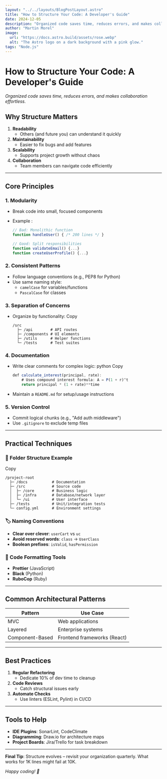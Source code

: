 ```yaml
---
layout: "../../layouts/BlogPostLayout.astro"
title: "How to Structure Your Code: A Developer's Guide"
date: 2024-12-05
description: "Organized code saves time, reduces errors, and makes collaboration effortless."
author: "Martin Morel"
image:
  url: "https://docs.astro.build/assets/rose.webp"
  alt: "The Astro logo on a dark background with a pink glow."
tags: "Node.js"
---
```


# How to Structure Your Code: A Developer's Guide

_Organized code saves time, reduces errors, and makes collaboration effortless._

## **Why Structure Matters**

1. **Readability**
   - Others (and future you) can understand it quickly
2. **Maintainability**
   - Easier to fix bugs and add features
3. **Scalability**
   - Supports project growth without chaos
4. **Collaboration**
   - Team members can navigate code efficiently

---

## **Core Principles**

### 1. **Modularity**

- Break code into small, focused components
- Example :

  ```jsx
  // Bad: Monolithic function
  function handleUser() { /* 200 lines */ }

  // Good: Split responsibilities
  function validateEmail() {...}
  function createUserProfile() {...}
  ```

### 2. **Consistent Patterns**

- Follow language conventions (e.g., PEP8 for Python)
- Use same naming style:
  - `camelCase` for variables/functions
  - `PascalCase` for classes

### 3. **Separation of Concerns**

- Organize by functionality:
  Copy
  ```
  /src
    ├─ /api        # API routes
    ├─ /components # UI elements
    ├─ /utils      # Helper functions
    └─ /tests      # Test suites
  ```

### 4. **Documentation**

- Write clear comments for complex logic:
  python
  Copy
  ```jsx
  def calculate_interest(principal, rate):
      # Uses compound interest formula: A = P(1 + r)^t
      return principal * (1 + rate)**time
  ```
- Maintain a `README.md` for setup/usage instructions

### 5. **Version Control**

- Commit logical chunks (e.g., "Add auth middleware")
- Use `.gitignore` to exclude temp files

---

## **Practical Techniques**

### 📁 Folder Structure Example

Copy

```
/project-root
  ├─ /docs           # Documentation
  ├─ /src            # Source code
  │  ├─ /core        # Business logic
  │  ├─ /infra       # Database/network layer
  │  └─ /ui          # User interface
  ├─ /tests          # Unit/integration tests
  └─ config.yml      # Environment settings
```

### 🏷️ Naming Conventions

- **Clear over clever**: `userCart` vs `uc`
- **Avoid reserved words**: `class` → `UserClass`
- **Boolean prefixes**: `isValid`, `hasPermission`

### 🔄 Code Formatting Tools

- **Prettier** (JavaScript)
- **Black** (Python)
- **RuboCop** (Ruby)

---

## **Common Architectural Patterns**

| Pattern         | Use Case                    |
| --------------- | --------------------------- |
| MVC             | Web applications            |
| Layered         | Enterprise systems          |
| Component-Based | Frontend frameworks (React) |

---

## **Best Practices**

1. **Regular Refactoring**
   - Dedicate 10% of dev time to cleanup
2. **Code Reviews**
   - Catch structural issues early
3. **Automate Checks**
   - Use linters (ESLint, Pylint) in CI/CD

---

## **Tools to Help**

- **IDE Plugins**: SonarLint, CodeClimate
- **Diagramming**: Draw.io for architecture maps
- **Project Boards**: Jira/Trello for task breakdown

---

**Final Tip**: Structure evolves – revisit your organization quarterly. What works for 1K lines might fail at 10K.

_Happy coding! 🚀_
